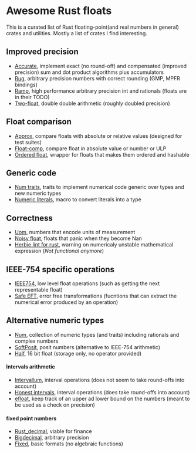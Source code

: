 # Awesome Rust floats

This is a curated list of Rust floating-point(and real numbers in general)  crates and utilities. Mostly a list of crates I find interesting.

## Improved precision

- [Accurate](https://crates.io/crates/accurate), implement exact (no round-off) and compensated (improved precision) sum and dot product algorithms plus accumulators
- [Rug](https://crates.io/crates/rug), arbitrary precision numbers with correct rounding (GMP, MPFR bindings)
- [Ramp](https://crates.io/crates/ramp), high performance arbitrary precision int and rationals (floats are in their TODO)
- [Two-float](https://crates.io/crates/twofloat), double double arithmetic (roughly doubled precision)

## Float comparison

- [Approx](https://crates.io/crates/approx), compare floats with absolute or relative values (designed for test suites)
- [Float-comp](https://crates.io/crates/float-cmp), compare float in absolute value or number or ULP
- [Ordered float](https://crates.io/crates/ordered-float), wrapper for floats that makes them ordered and hashable

## Generic code

- [Num traits](https://crates.io/crates/num-traits), traits to implement numerical code generic over types and new numeric types
- [Numeric literals](https://crates.io/crates/numeric_literals), macro to convert literals into a type

## Correctness

- [Uom](https://crates.io/crates/uom), numbers that encode units of measurement
- [Noisy float](https://crates.io/crates/noisy_float), floats that panic when they become Nan
- [Herbie lint for rust](https://github.com/mcarton/rust-herbie-lint), warning on numericaly unstable mathematical expression (*Not functional anymore*)

## IEEE-754 specific operations

- [IEEE754](https://crates.io/crates/ieee754), low level float operations (such as getting the next representable float)
- [Safe EFT](https://crates.io/crates/safeeft), error free transformations (fucntions that can extract the numerical error produced by an operation)

## Alternative numeric types

- [Num](https://crates.io/crates/num), collection of numeric types (and traits) including rationals and complex numbers
- [SoftPosit](https://crates.io/crates/softposit), posit numbers (alternative to IEEE-754 arithmetic)
- [Half](https://crates.io/crates/half), 16 bit float (storage only, no operator provided)

#### Intervals arithmetic

- [Intervallum](https://crates.io/crates/intervallum), interval operations (does not seem to take round-offs into account)
- [Honest intervals](https://crates.io/crates/honestintervals), interval operations (does take round-offs into account)
- [efloat](https://crates.io/crates/efloat), keep track of an upper ad lower bound on the numbers (meant to be used as a check on precision)

#### fixed point numbers

- [Rust_decimal](https://crates.io/crates/rust_decimal), viable for finance
- [Bigdecimal](https://crates.io/crates/bigdecimal), arbitrary precision
- [Fixed](https://crates.io/crates/fixed), basic formats (no algebraic functions)
